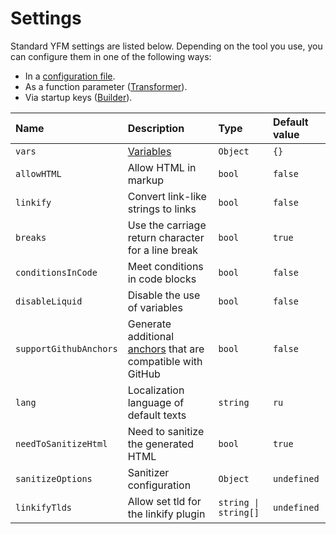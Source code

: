 # Settings

Standard YFM settings are listed below. Depending on the tool you use, you can configure them in one of the following ways:

* In a [configuration file](./project/config.md).
* As a function parameter ([Transformer](./tools/transform/settings.md)).
* Via startup keys ([Builder](./tools/docs/settings.md)).

| Name | Description | Type | Default value |
| :--- | :--- | :--- | :--- |
| `vars` | [Variables](./syntax/vars.md) | `Object` | `{}` |
| `allowHTML` | Allow HTML in markup | `bool` | `false` |
| `linkify` | Convert link-like strings to links | `bool` | `false` |
| `breaks` | Use the carriage return character for a line break | `bool` | `true` |
| `conditionsInCode` | Meet conditions in code blocks | `bool` | `false` |
| `disableLiquid` | Disable the use of variables | `bool` | `false` |
| `supportGithubAnchors` | Generate additional [anchors](./syntax/base.md#headers) that are compatible with GitHub | `bool` | `false` |
| `lang` | Localization language of default texts | `string` | `ru` |
`needToSanitizeHtml` | Need to sanitize the generated HTML | `bool` | `true`
`sanitizeOptions` | Sanitizer configuration | `Object` | `undefined`
`linkifyTlds` | Allow set tld for the linkify plugin | `string \| string[]` | `undefined`
